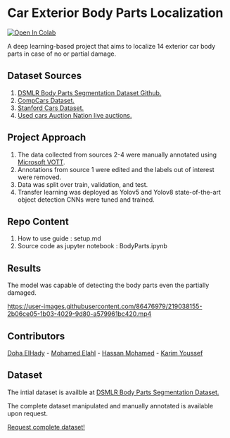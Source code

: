 # Car Exterior Body Parts Localization
<a href="https://colab.research.google.com/drive/1J_-m4f9Daur02IENObVmD1rCqaJNuMlb"><img src="https://colab.research.google.com/assets/colab-badge.svg" alt="Open In Colab"></a>

A deep learning-based project that aims to localize 14 exterior car body parts in case of no or partial damage.


## Dataset Sources

1.   [DSMLR Body Parts Segmentation Dataset Github.](https://github.com/dsmlr/Car-Parts-Segmentation)
2.   [CompCars Dataset.](http://mmlab.ie.cuhk.edu.hk/datasets/comp_cars/)
3.   [Stanford Cars Dataset.](https://ai.stanford.edu/~jkrause/cars/car_dataset.html)
4.   [Used cars Auction Nation live auctions.](https://www.auctionnation.co.za/)

## Project Approach
1.   The data collected from sources 2-4 were manually annotated using [Microsoft VOTT](https://github.com/microsoft/VoTT).
2.   Annotations from source 1 were edited and the labels out of interest were removed.
3.   Data was split over train, validation, and test.
4.   Transfer learning was deployed as Yolov5 and Yolov8 state-of-the-art object detection CNNs were tuned and trained.

## Repo Content 
1.   How to use guide :  setup.md
2.   Source code as jupyter notebook : BodyParts.ipynb


## Results
The model was capable of detecting the body parts even the partially damaged.

https://user-images.githubusercontent.com/86476979/219038155-2b06ce05-1b03-4029-9d80-a579961bc420.mp4



## Contributors
[Doha ElHady](https://github.com/DohaElHady) - [Mohamed Elahl](https://github.com/MohamedElahl) - [Hassan Mohamed](https://github.com/Hsnmhmd) - [Karim Youssef](https://github.com/KarimYoussef98)

## Dataset
The intial dataset is availble at [DSMLR Body Parts Segmentation Dataset.](https://github.com/dsmlr/Car-Parts-Segmentation)

The complete dataset manipulated and manually annotated is available upon request.

[Request complete dataset!](mailto:dohaelhady14@gmail.com,zezo.elahl@gmail.com,hassan.mohamed21997@gmail.com,karimbadreldin98@gmail.com?subject=Request%20Body%20Parts%20Dataset) 
